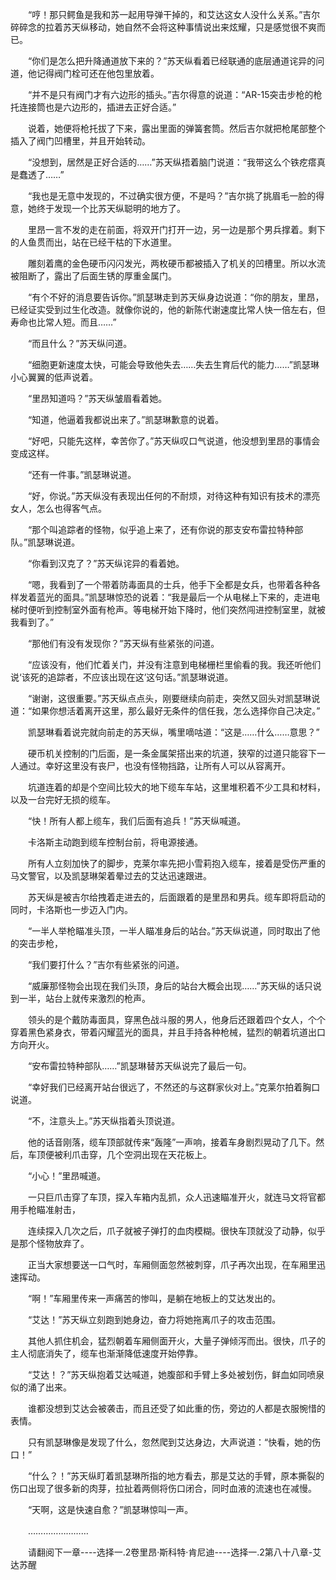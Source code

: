 <div class="read-content j_readContent" id="">
                <p>　　“哼！那只鳄鱼是我和苏一起用导弹干掉的，和艾达这女人没什么关系。”吉尔碎碎念的拉着苏天纵移动，她自然不会将这种事情说出来炫耀，只是感觉很不爽而已。<p>　　“你们是怎么把升降通道放下来的？”苏天纵看着已经联通的底层通道诧异的问道，他记得阀门栓可还在他包里放着。<p>　　“并不是只有阀门才有六边形的插头。”吉尔得意的说道：“AR-15突击步枪的枪托连接筒也是六边形的，插进去正好合适。”<p>　　说着，她便将枪托拔了下来，露出里面的弹簧套筒。然后吉尔就把枪尾部整个插入了阀门凹槽里，并且开始转动。<p>　　“没想到，居然是正好合适的……”苏天纵捂着脑门说道：“我带这么个铁疙瘩真是蠢透了……”<p>　　“我也是无意中发现的，不过确实很方便，不是吗？”吉尔挑了挑眉毛一脸的得意，她终于发现一个比苏天纵聪明的地方了。<p>　　里昂一言不发的走在前面，将双开门打开一边，另一边是那个男兵撑着。剩下的人鱼贯而出，站在已经干枯的下水道里。<p>　　雕刻着鹰的金色硬币闪闪发光，两枚硬币都被插入了机关的凹槽里。所以水流被阻断了，露出了后面生锈的厚重金属门。<p>　　“有个不好的消息要告诉你。”凯瑟琳走到苏天纵身边说道：“你的朋友，里昂，已经证实受到过生化改造。就像你说的，他的新陈代谢速度比常人快一倍左右，但寿命也比常人短。而且……”<p>　　“而且什么？”苏天纵问道。<p>　　“细胞更新速度太快，可能会导致他失去……失去生育后代的能力……”凯瑟琳小心翼翼的低声说着。<p>　　“里昂知道吗？”苏天纵皱眉看着她。<p>　　“知道，他逼着我都说出来了。”凯瑟琳歉意的说着。<p>　　“好吧，只能先这样，幸苦你了。”苏天纵叹口气说道，他没想到里昂的事情会变成这样。<p>　　“还有一件事。”凯瑟琳说道。<p>　　“好，你说。”苏天纵没有表现出任何的不耐烦，对待这种有知识有技术的漂亮女人，怎么也得客气点。<p>　　“那个叫追踪者的怪物，似乎追上来了，还有你说的那支安布雷拉特种部队。”凯瑟琳说道。<p>　　“你看到汉克了？”苏天纵诧异的看着她。<p>　　“嗯，我看到了一个带着防毒面具的士兵，他手下全都是女兵，也带着各种各样发着蓝光的面具。”凯瑟琳惊恐的说着：“我是最后一个从电梯上下来的，走进电梯时便听到控制室外面有枪声。等电梯开始下降时，他们突然闯进控制室里，就被我看到了。”<p>　　“那他们有没有发现你？”苏天纵有些紧张的问道。<p>　　“应该没有，他们忙着关门，并没有注意到电梯栅栏里偷看的我。我还听他们说‘该死的追踪者，不应该出现在这’这句话。”凯瑟琳说道。<p>　　“谢谢，这很重要。”苏天纵点点头，刚要继续向前走，突然又回头对凯瑟琳说道：“如果你想活着离开这里，那么最好无条件的信任我，怎么选择你自己决定。”<p>　　凯瑟琳看着说完就向前走的苏天纵，嘴里嘀咕道：“这是……什么……意思？”<p>　　硬币机关控制的门后面，是一条金属架搭出来的坑道，狭窄的过道只能容下一人通过。幸好这里没有丧尸，也没有怪物挡路，让所有人可以从容离开。<p>　　坑道连着的却是个空间比较大的地下缆车车站，这里堆积着不少工具和材料，以及一台完好无损的缆车。<p>　　“快！所有人都上缆车，我们后面有追兵！”苏天纵喊道。<p>　　卡洛斯主动跑到缆车控制台前，将电源接通。<p>　　所有人立刻加快了的脚步，克莱尔率先把小雪莉抱入缆车，接着是受伤严重的马文警官，以及凯瑟琳架着晕过去的艾达迅速跟进。<p>　　苏天纵是被吉尔给拽着走进去的，后面跟着的是里昂和男兵。缆车即将启动的同时，卡洛斯也一步迈入门内。<p>　　“一半人举枪瞄准头顶，一半人瞄准身后的站台。”苏天纵说道，同时取出了他的突击步枪，<p>　　“我们要打什么？”吉尔有些紧张的问道。<p>　　“威廉那怪物会出现在我们头顶，身后的站台大概会出现……”苏天纵的话只说到一半，站台上就传来激烈的枪声。<p>　　领头的是个戴防毒面具，穿黑色战斗服的男人，他身后还跟着四个女人，个个穿着黑色紧身衣，带着闪耀蓝光的面具，并且手持各种枪械，猛烈的朝着坑道出口方向开火。<p>　　“安布雷拉特种部队……”凯瑟琳替苏天纵说完了最后一句。<p>　　“幸好我们已经离开站台很远了，不然还的与这群家伙对上。”克莱尔拍着胸口说道。<p>　　“不，注意头上。”苏天纵指着头顶说道。<p>　　他的话音刚落，缆车顶部就传来“轰隆”一声响，接着车身剧烈晃动了几下。然后，车顶便被利爪击穿，几个空洞出现在天花板上。<p>　　“小心！”里昂喊道。<p>　　一只巨爪击穿了车顶，探入车箱内乱抓，众人迅速瞄准开火，就连马文将官都用手枪瞄准射击，<p>　　连续探入几次之后，爪子就被子弹打的血肉模糊。很快车顶就没了动静，似乎是那个怪物放弃了。<p>　　正当大家想要送一口气时，车厢侧面忽然被刺穿，爪子再次出现，在车厢里迅速挥动。<p>　　“啊！”车厢里传来一声痛苦的惨叫，是躺在地板上的艾达发出的。<p>　　“艾达！”苏天纵立刻跑到她身边，奋力将她拖离爪子的攻击范围。<p>　　其他人抓住机会，猛烈朝着车厢侧面开火，大量子弹倾泻而出。很快，爪子的主人彻底消失了，缆车也渐渐降低速度开始停靠。<p>　　“艾达！？”苏天纵抱着艾达喊道，她腹部和手臂上多处被划伤，鲜血如同喷泉似的涌了出来。<p>　　谁都没想到艾达会被袭击，而且还受了如此重的伤，旁边的人都是衣服惋惜的表情。<p>　　只有凯瑟琳像是发现了什么，忽然爬到艾达身边，大声说道：“快看，她的伤口！”<p>　　“什么？！”苏天纵盯着凯瑟琳所指的地方看去，那是艾达的手臂，原本撕裂的伤口出现了很多新的肉芽，拉扯着两侧将伤口闭合，同时血液的流速也在减慢。<p>　　“天啊，这是快速自愈？”凯瑟琳惊叫一声。<p>　　……………………<p>　　请翻阅下一章----选择一.2卷里昂·斯科特·肯尼迪----选择一.2第八十八章-艾达苏醒<p>　　<p> 
            </div>